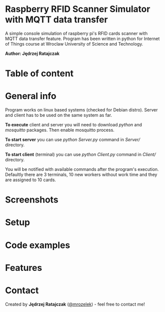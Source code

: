# Raspberry RFID Scanner Simulator with MQTT data transfer
A simple console simulation of raspberry pi's RFID cards scanner with MQTT data transfer feature.
Program has been written in python for Internet of Things course at Wroclaw University of Science and Technology.

**Author: Jędrzej Ratajczak**

# Table of content

# General info
Program works on linux based systems (checked for Debian distro). Server and client has to be used on the same system as far.

**To execute** client and server you will need to download *python* and *mosquitto* packages. Then enable mosquitto process.

**To start server** you can use *python Server.py* command in *Server/* directory.

**To start client** (terminal) you can use *python Client.py* command in *Client/* directory.

You will be notified with available commands after the program's execution. Defaultly there are 3 terminals,
10 new workers without work time and they are assigned to 10 cards.

# Screenshots

# Setup

# Code examples

# Features

# Contact
Created by **Jędrzej Ratajczak** ([@mrozelek](https://github.com/Mrozelek)) - feel free to contact me!
